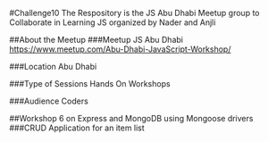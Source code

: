 #Challenge10
The Respository is the JS Abu Dhabi Meetup group to Collaborate in Learning JS organized by Nader and Anjli

##About the Meetup
###Meetup
JS Abu Dhabi https://www.meetup.com/Abu-Dhabi-JavaScript-Workshop/

###Location
Abu Dhabi

###Type of Sessions
Hands On Workshops

###Audience
Coders

##Workshop 6 on Express and MongoDB using Mongoose drivers
###CRUD Application for an item list
